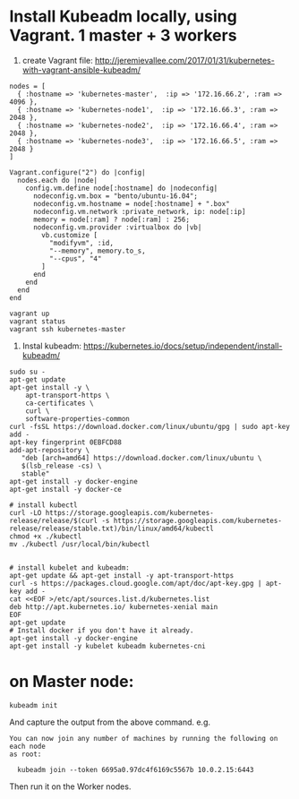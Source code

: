 # Install Kubeadm locally, using Vagrant. 1 master + 3 workers

1. create Vagrant file: http://jeremievallee.com/2017/01/31/kubernetes-with-vagrant-ansible-kubeadm/
```
nodes = [
  { :hostname => 'kubernetes-master',  :ip => '172.16.66.2', :ram => 4096 },
  { :hostname => 'kubernetes-node1',  :ip => '172.16.66.3', :ram => 2048 },
  { :hostname => 'kubernetes-node2',  :ip => '172.16.66.4', :ram => 2048 },
  { :hostname => 'kubernetes-node3',  :ip => '172.16.66.5', :ram => 2048 }
]

Vagrant.configure("2") do |config|
  nodes.each do |node|
    config.vm.define node[:hostname] do |nodeconfig|
      nodeconfig.vm.box = "bento/ubuntu-16.04";
      nodeconfig.vm.hostname = node[:hostname] + ".box"
      nodeconfig.vm.network :private_network, ip: node[:ip]
      memory = node[:ram] ? node[:ram] : 256;
      nodeconfig.vm.provider :virtualbox do |vb|
        vb.customize [
          "modifyvm", :id,
          "--memory", memory.to_s,
          "--cpus", "4"
        ]
      end
    end
  end
end
```

```console
vagrant up
vagrant status
vagrant ssh kubernetes-master
```

1. Instal kubeadm: https://kubernetes.io/docs/setup/independent/install-kubeadm/

```console
sudo su -
apt-get update
apt-get install -y \
    apt-transport-https \
    ca-certificates \
    curl \
    software-properties-common
curl -fsSL https://download.docker.com/linux/ubuntu/gpg | sudo apt-key add -
apt-key fingerprint 0EBFCD88
add-apt-repository \
   "deb [arch=amd64] https://download.docker.com/linux/ubuntu \
   $(lsb_release -cs) \
   stable"
apt-get install -y docker-engine
apt-get install -y docker-ce

# install kubectl
curl -LO https://storage.googleapis.com/kubernetes-release/release/$(curl -s https://storage.googleapis.com/kubernetes-release/release/stable.txt)/bin/linux/amd64/kubectl
chmod +x ./kubectl
mv ./kubectl /usr/local/bin/kubectl


# install kubelet and kubeadm:
apt-get update && apt-get install -y apt-transport-https
curl -s https://packages.cloud.google.com/apt/doc/apt-key.gpg | apt-key add -
cat <<EOF >/etc/apt/sources.list.d/kubernetes.list
deb http://apt.kubernetes.io/ kubernetes-xenial main
EOF
apt-get update
# Install docker if you don't have it already.
apt-get install -y docker-engine
apt-get install -y kubelet kubeadm kubernetes-cni

```

# on Master node:
```
kubeadm init
```
And capture the output from the above command. e.g.
```
You can now join any number of machines by running the following on each node
as root:

  kubeadm join --token 6695a0.97dc4f6169c5567b 10.0.2.15:6443
```
Then run it on the Worker nodes.
